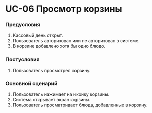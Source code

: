 # UC-06 Просмотр корзины

### Предусловия

1. Кассовый день открыт.
2. Пользователь авторизован или не авторизован в системе.
3. В корзине добавлено хотя бы одно блюдо.

### Постусловия

1. Пользователь просмотрел корзину.

### Основной сценарий

1. Пользователь нажимает на иконку корзины.
2. Система открывает экран корзины.
3. Пользователь просматривает блюда, добавленные в корзину.
